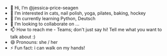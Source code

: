 - 👋 Hi, I’m @jessica-price-seagen
- 👀 I’m interested in cats, nail polish, yoga, pilates, baking, hockey
- 🌱 I’m currently learning Python, Deutsch
- 💞️ I’m looking to collaborate on ...
- 📫 How to reach me - Teams; don't just say hi! Tell me what you want to talk about :)
- 😄 Pronouns: she / her
- ⚡ Fun fact: i can walk on my hands!

<!---
jessica-price-seagen/jessica-price-seagen is a ✨ special ✨ repository because its `README.md` (this file) appears on your GitHub profile.
You can click the Preview link to take a look at your changes.
--->
